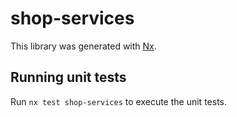 # shop-services

This library was generated with [Nx](https://nx.dev).

## Running unit tests

Run `nx test shop-services` to execute the unit tests.
